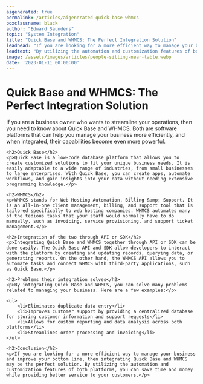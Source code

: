 ```yaml
---
aigenerated: true
permalink: /articles/aigenerated-quick-base-whmcs
boxclassname: black
author: "Edward Saunders"
topic: "System Integration"
title: "Quick Base and WHMCS: The Perfect Integration Solution"
leadhead: "If you are looking for a more efficient way to manage your business and improve your bottom line, then integrating Quick Base and WHMCS may be the perfect solution"
leadtext: "By utilizing the automation and customization features of both platforms, you can save time and money while providing better service to your customers."
image: /assets/images/articles/people-sitting-near-table.webp
date: '2023-01-11 00:00:00'
---
```

<div class="arttext">
	<h1>Quick Base and WHMCS: The Perfect Integration Solution</h1>
	<p>If you are a business owner who wants to streamline your operations, then you need to know about Quick Base and WHMCS. Both are software platforms that can help you manage your business more efficiently, and when integrated, their capabilities become even more powerful.</p>

	<h2>Quick Base</h2>
	<p>Quick Base is a low-code database platform that allows you to create customized solutions to fit your unique business needs. It is easily adaptable to a wide range of industries, from small businesses to large enterprises. With Quick Base, you can create apps, automate workflows, and gain insights into your data without needing extensive programming knowledge.</p>

	<h2>WHMCS</h2>
	<p>WHMCS stands for Web Hosting Automation, Billing &amp; Support. It is an all-in-one client management, billing, and support tool that is tailored specifically to web hosting companies. WHMCS automates many of the tedious tasks that your staff would normally have to do manually, such as invoicing, service provisioning, and support ticket management.</p>

	<h2>Integration of the two through API or SDK</h2>
	<p>Integrating Quick Base and WHMCS together through API or SDK can be done easily. The Quick Base API and SDK allow developers to interact with the platform by creating and updating records, querying data, or generating reports. On the other hand, the WHMCS API allows you to automate tasks and connect WHMCS with third-party applications, such as Quick Base.</p>

	<h2>Problems their integration solves</h2>
	<p>By integrating Quick Base and WHMCS, you can solve many problems related to managing your business. Here are a few examples:</p>

	<ul>
		<li>Eliminates duplicate data entry</li>
		<li>Improves customer support by providing a centralized database for storing customer information and support requests</li>
		<li>Allows for custom reporting and data analysis across both platforms</li>
		<li>Streamlines order processing and invoicing</li>
	</ul>

	<h2>Conclusion</h2>
	<p>If you are looking for a more efficient way to manage your business and improve your bottom line, then integrating Quick Base and WHMCS may be the perfect solution. By utilizing the automation and customization features of both platforms, you can save time and money while providing better service to your customers.</p>

</div>